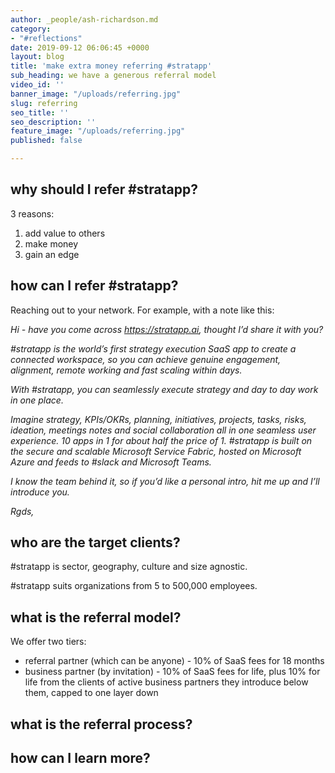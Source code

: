 ```yaml
---
author: _people/ash-richardson.md
category:
- "#reflections"
date: 2019-09-12 06:06:45 +0000
layout: blog
title: 'make extra money referring #stratapp'
sub_heading: we have a generous referral model
video_id: ''
banner_image: "/uploads/referring.jpg"
slug: referring
seo_title: ''
seo_description: ''
feature_image: "/uploads/referring.jpg"
published: false

---
```

## why should I refer #stratapp?

3 reasons:

1. add value to others
2. make money
3. gain an edge

## how can I refer #stratapp?

Reaching out to your network.  For example, with a note like this:

_Hi <name> - have you come across_ [_https://stratapp.ai_](https://stratapp.ai "https://stratapp.ai")_, thought I’d share it with you?_

_#stratapp is the world’s first strategy execution SaaS app to create a connected workspace, so you can achieve genuine engagement, alignment, remote working and fast scaling within days._

_With #stratapp, you can seamlessly execute strategy and day to day work in one place._

_Imagine strategy, KPIs/OKRs, planning, initiatives, projects, tasks, risks, ideation, meetings notes and social collaboration all in one seamless user experience. 10 apps in 1 for about half the price of 1. #stratapp is built on the secure and scalable Microsoft Service Fabric, hosted on Microsoft Azure and feeds to #slack and Microsoft Teams._

_I know the team behind it, so if you’d like a personal intro, hit me up and I’ll introduce you._

_Rgds, <name>_

## who are the target clients?

\#stratapp is sector, geography, culture and size agnostic.

\#stratapp suits organizations from 5 to 500,000 employees.

## what is the referral model?

We offer two tiers:

* referral partner (which can be anyone) - 10% of SaaS fees for 18 months
* business partner (by invitation) - 10% of SaaS fees for life, plus 10% for life from the clients of active business partners they introduce below them, capped to one layer down

## what is the referral process?

## how can I learn more?